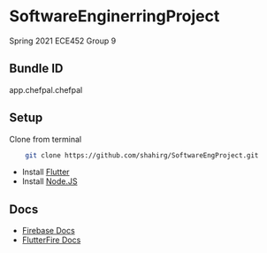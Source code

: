 # SoftwareEnginerringProject

Spring 2021 ECE452 Group 9

## Bundle ID

app.chefpal.chefpal

## Setup

Clone from terminal

```bash
    git clone https://github.com/shahirg/SoftwareEngProject.git
```

<ul>
    <li>Install <a href = "https://flutter.dev/docs/get-started/install">Flutter</a></li>
    <li>Install <a href = "https://nodejs.org/en/download/">Node.JS</a></li>
</ul>

## Docs

<ul>
    <li><a href = "https://firebase.google.com/docs">Firebase Docs</a></li>
    <li><a href = "https://firebase.flutter.dev/">FlutterFire Docs</a></li>
</ul>
